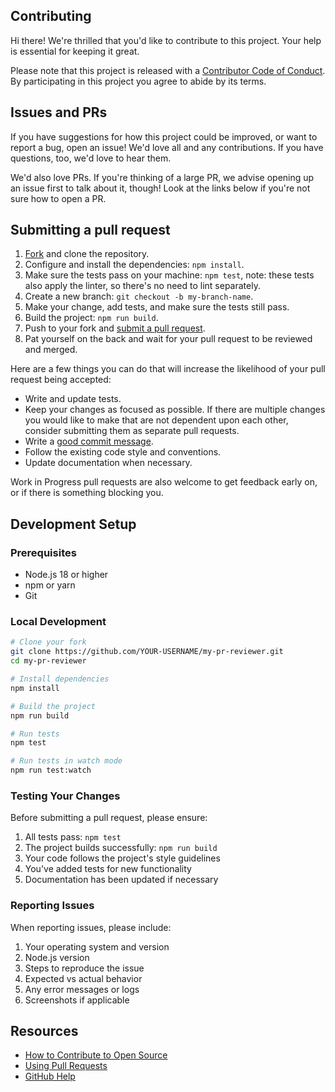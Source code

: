 ## Contributing

[fork]: https://github.com/voanhtuanvn12/my-pr-reviewer/fork
[pr]: https://github.com/voanhtuanvn12/my-pr-reviewer/compare
[code-of-conduct]: CODE_OF_CONDUCT.md

Hi there! We're thrilled that you'd like to contribute to this project. Your help is essential for keeping it great.

Please note that this project is released with a [Contributor Code of Conduct][code-of-conduct]. By participating in this project you agree to abide by its terms.

## Issues and PRs

If you have suggestions for how this project could be improved, or want to report a bug, open an issue! We'd love all and any contributions. If you have questions, too, we'd love to hear them.

We'd also love PRs. If you're thinking of a large PR, we advise opening up an issue first to talk about it, though! Look at the links below if you're not sure how to open a PR.

## Submitting a pull request

1. [Fork][fork] and clone the repository.
2. Configure and install the dependencies: `npm install`.
3. Make sure the tests pass on your machine: `npm test`, note: these tests also apply the linter, so there's no need to lint separately.
4. Create a new branch: `git checkout -b my-branch-name`.
5. Make your change, add tests, and make sure the tests still pass.
6. Build the project: `npm run build`.
7. Push to your fork and [submit a pull request][pr].
8. Pat yourself on the back and wait for your pull request to be reviewed and merged.

Here are a few things you can do that will increase the likelihood of your pull request being accepted:

- Write and update tests.
- Keep your changes as focused as possible. If there are multiple changes you would like to make that are not dependent upon each other, consider submitting them as separate pull requests.
- Write a [good commit message](http://tbaggery.com/2008/04/19/a-note-about-git-commit-messages.html).
- Follow the existing code style and conventions.
- Update documentation when necessary.

Work in Progress pull requests are also welcome to get feedback early on, or if there is something blocking you.

## Development Setup

### Prerequisites

- Node.js 18 or higher
- npm or yarn
- Git

### Local Development

```bash
# Clone your fork
git clone https://github.com/YOUR-USERNAME/my-pr-reviewer.git
cd my-pr-reviewer

# Install dependencies
npm install

# Build the project
npm run build

# Run tests
npm test

# Run tests in watch mode
npm run test:watch
```

### Testing Your Changes

Before submitting a pull request, please ensure:

1. All tests pass: `npm test`
2. The project builds successfully: `npm run build`
3. Your code follows the project's style guidelines
4. You've added tests for new functionality
5. Documentation has been updated if necessary

### Reporting Issues

When reporting issues, please include:

1. Your operating system and version
2. Node.js version
3. Steps to reproduce the issue
4. Expected vs actual behavior
5. Any error messages or logs
6. Screenshots if applicable

## Resources

- [How to Contribute to Open Source](https://opensource.guide/how-to-contribute/)
- [Using Pull Requests](https://help.github.com/articles/about-pull-requests/)
- [GitHub Help](https://help.github.com)
